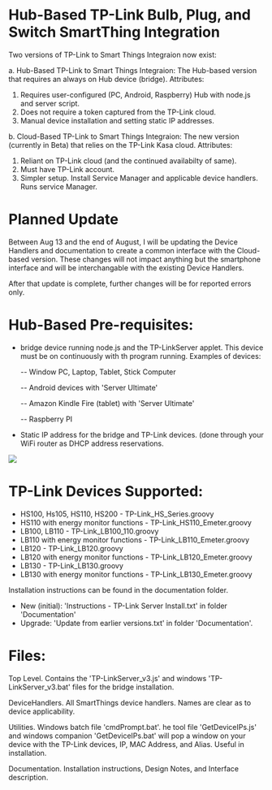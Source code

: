 # Hub-Based TP-Link Bulb, Plug, and Switch SmartThing Integration

Two versions of TP-Link to Smart Things Integraion now exist:

a.  Hub-Based TP-Link to Smart Things Integraion:  The Hub-based version that requires an always on Hub device (bridge).   Attributes:

   1) Requires user-configured (PC, Android, Raspberry) Hub with node.js and server script.
   2) Does not require a token captured from the TP-Link cloud.
   3) Manual device installation and setting static IP addresses.

b.  Cloud-Based TP-Link to Smart Things Integraion:  The new version (currently in Beta) that relies on the TP-Link Kasa cloud.  Attributes:

   1) Reliant on TP-Link cloud (and the continued availabilty of same).
   2) Must have TP-Link account.
   3) Simpler setup.  Install Service Manager and applicable device handlers.  Runs service Manager.

# Planned Update
   Between Aug 13 and the end of August, I will be updating the Device Handlers and documentation to create a common interface with the Cloud-based version.  These changes will not impact anything but the smartphone interface and will be interchangable with the existing Device Handlers.  
   
   After that update is complete, further changes will be for reported errors only. 
   
  
# Hub-Based Pre-requisites:
-  bridge device running node.js and the TP-LinkServer applet.  This device must be on continuously with th program running.  Examples of devices:

   --  Window PC, Laptop, Tablet, Stick Computer
   
   -- Android devices with 'Server Ultimate'
   
   -- Amazon Kindle Fire (tablet) with 'Server Ultimate'
   
   --  Raspberry PI
-  Static IP address for the bridge and TP-Link devices.  (done through your WiFi router as DHCP address reservations.

<img src="https://github.com/DaveGut/TP-Link-to-SmartThings-Integration/blob/master/FamilyScreenshot.png" align="center"/>


# TP-Link Devices Supported:
-  HS100, Hs105, HS110, HS200 - TP-Link_HS_Series.groovy
-  HS110 with energy monitor functions - TP-Link_HS110_Emeter.groovy
-  LB100, LB110 - TP-Link_LB100_110.groovy
-  LB110 with energy monitor functions - TP-Link_LB110_Emeter.groovy
-  LB120 - TP-Link_LB120.groovy
-  LB120 with energy monitor functions - TP-Link_LB120_Emeter.groovy
-  LB130 - TP-Link_LB130.groovy
-  LB130 with energy monitor functions - TP-Link_LB130_Emeter.groovy

Installation instructions can be found in the documentation folder.
-  New (initial):  'Instructions - TP-Link Server Install.txt' in folder 'Documentation'
-  Upgrade:  'Update from earlier versions.txt' in folder 'Documentation'.

# Files:
Top Level.  Contains the 'TP-LinkServer_v3.js' and windows 'TP-LinkServer_v3.bat' files for the bridge installation.

DeviceHandlers.  All SmartThings device handlers.  Names are clear as to device applicability.

Utilities.  Windows batch file 'cmdPrompt.bat'.  he tool file 'GetDeviceIPs.js' and windows companion 'GetDeviceIPs.bat' will pop a window on your device with the TP-Link devices, IP, MAC Address, and Alias.  Useful in installation.

Documentation.  Installation instructions, Design Notes, and Interface description.


